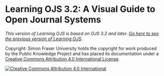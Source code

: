 # Learning OJS 3.2: A Visual Guide to Open Journal Systems

*This version of Learning OJS is based on OJS 3.2 and later. [Go here to see the previous version of Learning OJS](/learning-ojs/3.1).*

Copyright: Simon Fraser University holds the copyright for work produced by the Public Knowledge Project and has placed its documentation under a [Creative Commons Attribution 4.0 International License](https://creativecommons.org/licenses/by/4.0/).

[![](https://licensebuttons.net/l/by/4.0/88x31.png "Creative Commons Attribution 4.0 International")](https://creativecommons.org/licenses/by/4.0/)

